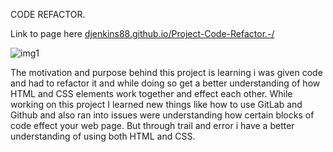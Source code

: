 CODE REFACTOR.


Link to page here [djenkins88.github.io/Project-Code-Refactor.-/]()

![img1](https://user-images.githubusercontent.com/81633522/117509698-5304cc80-af50-11eb-8542-7f5dd316fdaf.png) 

The motivation and purpose behind this project is learning i was given code and had to refactor it and while doing so get a better understanding of how HTML and CSS elements work together and effect each other.
While working on this project I learned new things like how to use GitLab and Github and also ran into issues were understanding how certain blocks of code effect your web page.
But through trail and error i have a better understanding of using both HTML and CSS.


